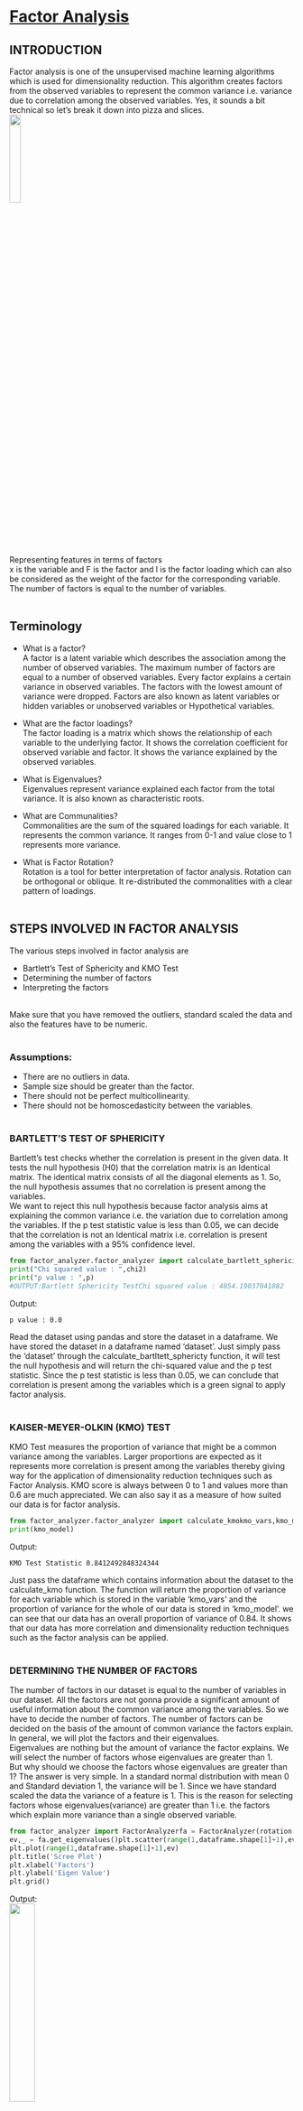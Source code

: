 # **<ins>Factor Analysis</ins>**

## **INTRODUCTION**
Factor analysis is one of the unsupervised machine learning algorithms which is used for dimensionality reduction. This algorithm creates factors from the observed variables to represent the common variance i.e. variance due to correlation among the observed variables. Yes, it sounds a bit technical so let’s break it down into pizza and slices.
<br><img src='https://miro.medium.com/max/293/1*dlZRhuOKXeBMXvpQer8sSA.png' style='width:20%'><br>
Representing features in terms of factors
<br>
x is the variable and F is the factor and l is the factor loading which can also be considered as the weight of the factor for the corresponding variable. The number of factors is equal to the number of variables.
<br><br>

## **Terminology**

- What is a factor?<br>
    A factor is a latent variable which describes the association among the number of observed variables. The maximum number of factors are equal to a number of observed variables. Every factor explains a certain variance in observed variables. The factors with the lowest amount of variance were dropped. Factors are also known as latent variables or hidden variables or unobserved variables or Hypothetical variables.

- What are the factor loadings?<br>
    The factor loading is a matrix which shows the relationship of each variable to the underlying factor. It shows the correlation coefficient for observed variable and factor. It shows the variance explained by the observed variables.

- What is Eigenvalues?<br>
    Eigenvalues represent variance explained each factor from the total variance. It is also known as characteristic roots.

- What are Communalities?<br>
    Commonalities are the sum of the squared loadings for each variable. It represents the common variance. It ranges from 0-1 and value close to 1 represents more variance.

- What is Factor Rotation?<br>
    Rotation is a tool for better interpretation of factor analysis. Rotation can be orthogonal or oblique. It re-distributed the commonalities with a clear pattern of loadings.
<br><br>

## **STEPS INVOLVED IN FACTOR ANALYSIS**
The various steps involved in factor analysis are
- Bartlett’s Test of Sphericity and KMO Test
- Determining the number of factors
- Interpreting the factors
<br>
Make sure that you have removed the outliers, standard scaled the data and also the features have to be numeric.
<br><br>

### **Assumptions:**
- There are no outliers in data.
- Sample size should be greater than the factor.
- There should not be perfect multicollinearity.
- There should not be homoscedasticity between the variables.
<br><br>

### **BARTLETT’S TEST OF SPHERICITY**
Bartlett’s test checks whether the correlation is present in the given data. It tests the null hypothesis (H0) that the correlation matrix is an Identical matrix. The identical matrix consists of all the diagonal elements as 1. So, the null hypothesis assumes that no correlation is present among the variables.
<br>
We want to reject this null hypothesis because factor analysis aims at explaining the common variance i.e. the variation due to correlation among the variables. If the p test statistic value is less than 0.05, we can decide that the correlation is not an Identical matrix i.e. correlation is present among the variables with a 95% confidence level.
```python
from factor_analyzer.factor_analyzer import calculate_bartlett_sphericitychi2,p = calculate_bartlett_sphericity(dataframe)
print("Chi squared value : ",chi2)
print("p value : ",p)
#OUTPUT:Bartlett Sphericity TestChi squared value : 4054.19037041082
```
Output:
```
p value : 0.0
```
Read the dataset using pandas and store the dataset in a dataframe. We have stored the dataset in a dataframe named ‘dataset’. Just simply pass the ‘dataset’ through the calculate_bartltett_sphericty function, it will test the null hypothesis and will return the chi-squared value and the p test statistic. Since the p test statistic is less than 0.05, we can conclude that correlation is present among the variables which is a green signal to apply factor analysis.
<br><br>

### **KAISER-MEYER-OLKIN (KMO) TEST**
KMO Test measures the proportion of variance that might be a common variance among the variables. Larger proportions are expected as it represents more correlation is present among the variables thereby giving way for the application of dimensionality reduction techniques such as Factor Analysis. KMO score is always between 0 to 1 and values more than 0.6 are much appreciated. We can also say it as a measure of how suited our data is for factor analysis.
```python
from factor_analyzer.factor_analyzer import calculate_kmokmo_vars,kmo_model = calculate_kmo(dataset)
print(kmo_model)
```
Output:
```
KMO Test Statistic 0.8412492848324344
```
Just pass the dataframe which contains information about the dataset to the calculate_kmo function. The function will return the proportion of variance for each variable which is stored in the variable ‘kmo_vars’ and the proportion of variance for the whole of our data is stored in ‘kmo_model’. we can see that our data has an overall proportion of variance of 0.84. It shows that our data has more correlation and dimensionality reduction techniques such as the factor analysis can be applied.
<br><br>

### **DETERMINING THE NUMBER OF FACTORS**
The number of factors in our dataset is equal to the number of variables in our dataset. All the factors are not gonna provide a significant amount of useful information about the common variance among the variables. So we have to decide the number of factors. The number of factors can be decided on the basis of the amount of common variance the factors explain. In general, we will plot the factors and their eigenvalues.
<br>
Eigenvalues are nothing but the amount of variance the factor explains. We will select the number of factors whose eigenvalues are greater than 1.
<br>
But why should we choose the factors whose eigenvalues are greater than 1? The answer is very simple. In a standard normal distribution with mean 0 and Standard deviation 1, the variance will be 1. Since we have standard scaled the data the variance of a feature is 1. This is the reason for selecting factors whose eigenvalues(variance) are greater than 1 i.e. the factors which explain more variance than a single observed variable.
```python
from factor_analyzer import FactorAnalyzerfa = FactorAnalyzer(rotation = None,impute = "drop",n_factors=dataframe.shape[1])fa.fit(dataframe)
ev,_ = fa.get_eigenvalues()plt.scatter(range(1,dataframe.shape[1]+1),ev)
plt.plot(range(1,dataframe.shape[1]+1),ev)
plt.title('Scree Plot')
plt.xlabel('Factors')
plt.ylabel('Eigen Value')
plt.grid()
```
Output:
<br><img src='https://miro.medium.com/max/395/1*981ioYA_KuVocqtlCPXt4A.png' style='width:30%'><br>
The eigenvalues function will return the original eigenvalues and the common factor eigenvalues. Now, we are going to consider only the original eigenvalues. From the graph, we can see that the eigenvalues drop below 1 from the 7th factor. So, the optimal number of factors is 6.
<br><br>

### **INTERPRETING THE FACTORS**
Create an optimal number of factors i.e. 6 in our case. Then, we have to interpret the factors by making use of loadings, variance, and commonalities.
<br>

#### **LOADINGS**
```python
fa = FactorAnalyzer(n_factors=6,rotation='varimax')
fa.fit(dataset)
print(pd.DataFrame(fa.loadings_,index=dataframe.columns))
```
Output:
<br><img src='https://miro.medium.com/max/546/1*_u8YHRVPWR84fqecah1LiA.png' style='width:30%'><br>
Loadings indicate how much a factor explains a variable. The loading score will range from -1 to 1.Values close to -1 or 1 indicate that the factor has an influence on these variables. Values close to 0 indicates that the factor has a lower influencer on the variable.
<br>

#### **VARIANCE**
The amount of variance explained by each factor can be found out using the ‘get_factor_variance’ function.
```python
print(pd.DataFrame(fa.get_factor_variance(),index=['Variance','Proportional Var','Cumulative Var']))
```
Output:
<br><img src='https://miro.medium.com/max/624/1*yJm52ud1QL3H4CwALRLEgQ.png' style='width:30%'><br>
The first row represents the variance explained by each factor. Proportional variance is the variance explained by a factor out of the total variance. Cumulative variance is nothing but the cumulative sum of proportional variances of each factor. In our case, the 6 factors together are able to explain 55.3% of the total variance.
<br>

#### **COMMUNALITIES**
Communality is the proportion of each variable’s variance that can be explained by the factors. Rotations don’t have any influence over the communality of the variables.
```python
print(pd.DataFrame(fa.get_communalities(),index=dataframe.columns,columns=['Communalities']))
```
Output:
<br><img src='https://miro.medium.com/max/452/1*mxPe6Jf9M5J1xPZA6_nY0w.png' style='width:30%'><br>
The proportion of each variable’s variance that is explained by the factors can be inferred from the above. For example, we could consider the variable ‘talkatv’ about 62.9% of its variance is explained by all the factors together.
<br><br>

## **Factor Analysis Vs. Principle Component Analysis**
- PCA components explain the maximum amount of variance while factor analysis explains the covariance in data.
- PCA components are fully orthogonal to each other whereas factor analysis does not require factors to be orthogonal.
- PCA components are uninterpretable. In FA, underlying factors are labelable and interpretable.
- PCA is a kind of dimensionality reduction method whereas factor analysis is the latent variable method.
<br><br>

## **Pros and Cons of Factor Analysis**
Factor analysis explores large dataset and finds interlinked associations. It reduces the observed variables into a few unobserved variables or identifies the groups of inter-related variables, which help the market researchers to compress the market situations and find the hidden relationship among consumer taste, preference, and cultural influence. Also, It helps in improve questionnaire in for future surveys. Factors make for more natural data interpretation.
<br>
Results of factor analysis are controversial. Its interpretations can be debatable because more than one interpretation can be made of the same data factors. After factor identification and naming of factors requires domain knowledge.
<br><br>

## **Conclusion**
Factor Analysis brings in simplicity after reducing variables. Factor Analysis, including Principal Component Analysis, is also often used along with segmentation studies. In this post, we understood about the factor analysis method, and the assumptions made before working on the method. We also saw different kinds of factor analysis, and how they can be performed on different platforms.
<br><br>

### ***Contribution by : Abhinav Mathur***




